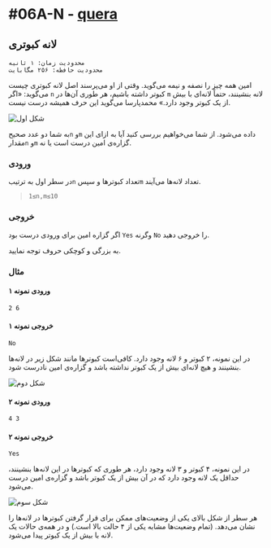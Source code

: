 # #06A-N - [quera](https://quera.org/problemset/187845)

<!-- 187845 -->

## لانه کبوتری

    محدودیت زمان: ۱ ثانیه
    محدودیت حافظه: ۲۵۶ مگابایت

امین همه چیز را نصفه و نیمه می‌گوید. وقتی از او می‌پرسند اصل لانه کبوتری چیست می‌گوید: «اگر `n` کبوتر داشته باشیم، هر طوری آن‌ها در `m` لانه بنشینند، حتماً لانه‌ای با بیش از یک کبوتر وجود دارد.» محمدپارسا می‌گوید این حرف همیشه درست نیست.

![شکل اول](https://quera.org/qbox/view/QvhxWHg5nk/A1.png)

به شما دو عدد صحیح`n` و`m` داده می‌شود. از شما می‌خواهیم بررسی کنید آیا به ازای این مقدار`n` و`m` گزاره‌ی امین درست است یا نه.

### ورودی

در سطر اول به ترتیب`n` تعداد کبوترها و سپس`m` تعداد لانه‌ها می‌آیند.

> `1≤n,m≤10`

### خروجی

اگر گزاره امین برای ورودی درست بود `Yes` وگرنه `No` را خروجی دهید.

به بزرگی و کوچکی حروف توجه نمایید.

### مثال

#### ورودی نمونه ۱

`2 6`

#### خروجی نمونه ۱

`No`

در این نمونه، ۲ کبوتر و ۶ لانه وجود دارد. کافی‌است کبوترها مانند شکل زیر در لانه‌ها بنشینند و هیچ لانه‌ای بیش از یک کبوتر نداشته باشد و گزاره‌ی امین نادرست شود.

![شکل دوم](https://quera.org/qbox/view/N7mDVERq1D/A2.png)

#### ورودی نمونه ۲

`4 3`

#### خروجی نمونه ۲

`Yes`

در این نمونه، ۴ کبوتر و ۳ لانه وجود دارد، هر طوری که کبوترها در این لانه‌ها بنشینند، حداقل یک لانه وجود دارد که در آن بیش از یک کبوتر باشد و گزاره‌ی امین درست می‌شود.

![شکل سوم](https://quera.org/qbox/view/YFGAUqUrTM/A3.png)

هر سطر از شکل بالای یکی از وضعیت‌های ممکن برای قرار گرفتن کبوترها در لانه‌ها را نشان می‌دهد. (تمام وضعیت‌ها مشابه یکی از ۴ حالت بالا است.) و در همه‌ی حالات یک لانه با بیش از یک کبوتر پیدا می‌شود.
